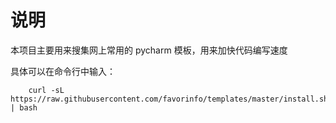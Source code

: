 # 说明

本项目主要用来搜集网上常用的 pycharm 模板，用来加快代码编写速度


具体可以在命令行中输入：
```
    curl -sL https://raw.githubusercontent.com/favorinfo/templates/master/install.sh | bash 
```